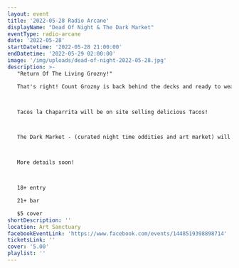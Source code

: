 ```yaml
---
layout: event
title: '2022-05-28 Radio Arcane'
displayName: "Dead Of Night & The Dark Market"
eventType: radio-arcane
date: '2022-05-28'
startDatetime: '2022-05-28 21:00:00'
endDatetime: '2022-05-29 02:00:00'
image: '/img/uploads/dead-of-night-2022-05-28.jpg'
description: >-
   "Return Of The Living Grozny!"

   That's right! Count Grozny is back behind the decks and ready to weave dark webs of gloom across the dancefloor of Art Sanctuary.



   Tacos la Chaparrita will be on site selling delicious Tacos!



   The Dark Market - (curated night time oddities and art market) will be set-up and ready to fulfill all of your dark, eclectic shopping desires!



   More details soon!



   18+ entry

   21+ bar

   $5 cover
shortDescription: ''
location: Art Sanctuary
facebookEventLink: 'https://www.facebook.com/events/1448519398898714'
ticketsLink: ''
cover: '5.00'
playlist: ''
---
```

